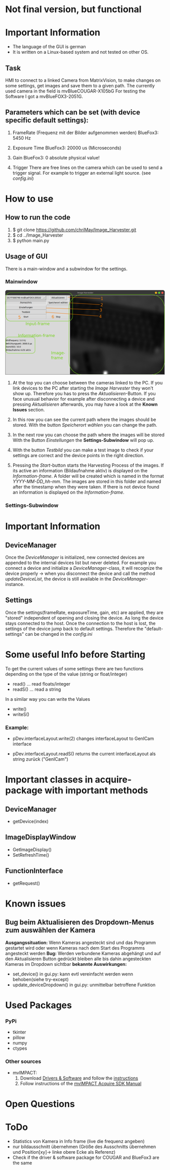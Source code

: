 # Not final version, but functional

# Important Information

- The language of the GUI is german
- It is written on a Linux-based system and not tested on other OS.

## Task

HMI to connect to a linked Camera from MatrixVision, to make changes on some settings, get images and save them to a given path.
The currently used camera in the field is mvBlueCOUGAR-X105bG
For testing the Software I got a mvBlueFOX3-2051G.

## Parameters which can be set (with device specific default settings):

1. FrameRate (Frequenz mit der Bilder aufgenommen werden)
   BlueFox3: 5450 Hz

2. Exposure Time
   BlueFox3: 20000 us (Microseconds)

3. Gain
   BlueFox3: 0 absolute physical value!

4. Trigger
   There are free lines on the camera which can be used to send a trigger signal. For example to trigger an external light source. (see _config.ini_)

# How to use

## How to run the code

1. $ git clone https://github.com/chriMay/Image_Harvester.git
2. $ cd ../Image_Harvester
3. $ python main.py

## Usage of GUI

There is a main-window and a subwindow for the settings.

### Mainwindow

![Screenshot](pictures/noted_mainwindow.png)

1. At the top you can choose between the cameras linked to the PC. If you link devices to the PC after starting the _Image Harvester_ they won't show up. Therefore you has to press the _Aktualisieren_-Button. If you face unusual behavior for example after disconnecting a device and pressing _Aktualisieren_ afterwards, you may have a look at the **Known Issues** section.

2. In this row you can see the current path where the images should be stored. With the button _Speicherort wählen_ you can change the path.

3. In the next row you can choose the path where the images will be stored
   With the Button _Einstellungen_ the **Settings-Subwindow** will pop up.

4. With the button _Testbild_ you can make a test image to check if your settings are correct and the device points in the right direction.

5. Pressing the _Start_-button starts the Harvesting Process of the images. If its active an information (Bildaufnahme aktiv) is displayed on the _Information-frame_. A folder will be created which is named in the format _YYYY-MM-DD_hh-mm_. The images are stored in this folder and named after the timestamp when they were taken. If there is not device found an information is displayed on the _Information-frame_.

### Settings-Subwindow

# Important Information

## DeviceManager

Once the _DeviceManager_ is initialized, new connected devices are appended to the internal devices list but never deleted. For example you connect a device and initialize a _DeviceManager_-class, it will recognize the device properly -> when you disconnect the device and call the method _updateDeviceList_, the device is still available in the _DeviceManager_-instance.

## Settings

Once the settings(frameRate, exposureTime, gain, etc) are applied, they are "stored" independent of opening and closing the device. As long the device stays connected to the host. Once the connection to the host is lost, the settings of the device jump back to default settings. Therefore the "default-settings" can be changed in the _config.ini_

# Some useful Info before Starting

To get the current values of some settings there are two functions depending on the type of the value (string or float/integer)

- read() ... read floats/integer
- readS() ... read a string

In a similar way you can write the Values

- write()
- writeS()

### Example:

- pDev.interfaceLayout.write(2)
  changes interfaceLayout to GenICam interface

- pDev.interfaceLayout.readS()
  returns the current interfaceLayout als string zurück ("GenICam")

# Important classes in acquire-package with important methods

## DeviceManager

- getDevice(index)

## ImageDisplayWindow

- GetImageDisplay()
- SetRefreshTime()

## FunctionInterface

- getRequest()

# Known issues

## Bug beim Aktualisieren des Dropdown-Menus zum auswählen der Kamera

**Ausgangssituation:** Wenn Kameras angesteckt sind und das Programm gestartet wird oder wenn Kameras nach dem Start des Programms angesteckt werden
**Bug:** Werden verbundene Kameras abgehängt und auf den Aktualisieren Button gedrückt bleiben alle bis dahin angesteckten Kameras im Dropdown sichtbar
**bekannte Auswirkungen:**

- set_device() in gui.py: kann evtl vereinfacht werden wenn behoben(siehe try-except)
- update_deviceDropdown() in gui.py: unmittelbar betroffene Funktion

# Used Packages

### PyPi

- tkinter
- pillow
- numpy
- ctypes

### Other sources

- mvIMPACT:
  1.  Download [Drivers & Software](https://www.matrix-vision.com/de/downloads/treiber-software) and follow the [instructions](https://www.matrix-vision.com/de/downloads/setup/mvbluecougar-family/quickstart-mvbluecougar-linux)
  2.  Follow instructions of the [mvIMPACT Acquire SDK Manual](https://www.matrix-vision.com/manuals/SDK_PYTHON/Building_page.html#Python_BuildingLinux)

# Open Questions

# ToDo

- Statistics von Kamera in Info frame (live die frequenz angeben)
- nur bildausschnitt übernehmen (Größe des Ausschnitts übernehmen und Position[xy]-> linke obere Ecke als Referenz)
- Check if the driver & software package for COUGAR and BlueFox3 are the same
